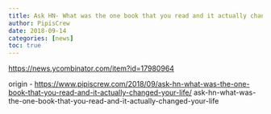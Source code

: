 ```yaml
---
title: Ask HN- What was the one book that you read and it actually changed your life?
author: PipisCrew
date: 2018-09-14
categories: [news]
toc: true
---
```


https://news.ycombinator.com/item?id=17980964

origin - https://www.pipiscrew.com/2018/09/ask-hn-what-was-the-one-book-that-you-read-and-it-actually-changed-your-life/ ask-hn-what-was-the-one-book-that-you-read-and-it-actually-changed-your-life